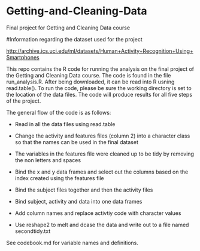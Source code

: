 # Getting-and-Cleaning-Data
Final project for Getting and Cleaning Data course

#Information regarding the dataset used for the project

http://archive.ics.uci.edu/ml/datasets/Human+Activity+Recognition+Using+Smartphones

This repo contains the R code for running the analysis on the final project of the Getting and Cleaning Data course.
The code is found in the file run_analysis.R. After being downloaded, it can be read into R usning read.table().
To run the code, please be sure the working directory is set to the location of the data files.
The code will produce results for all five steps of the project. 

The general flow of the code is as follows:
 - Read in all the data files using read.table
 - Change the activity and features files (column 2) into a character class so that the names can be used in the 
   final dataset
 - The variables in the features file were cleaned up to be tidy by removing the non letters and spaces
 - Bind the x and y data frames and select out the columns based on the index created using the features file
 - Bind the subject files together and then the activity files
 - Bind subject, activity and data into one data frames
 - Add column names and replace activtiy code with character values
 
 - Use reshape2 to melt and dcase the data and write out to a file named secondtidy.txt
 
 See codebook.md for variable names and definitions.